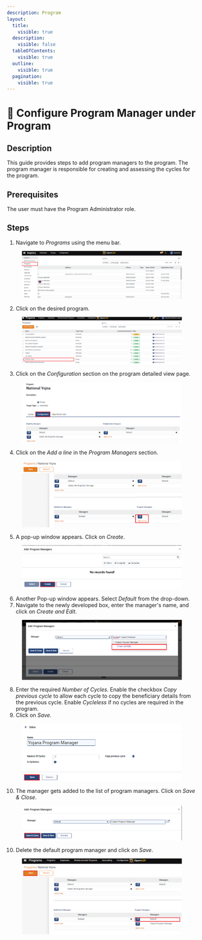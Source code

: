 ```yaml
---
description: Program
layout:
  title:
    visible: true
  description:
    visible: false
  tableOfContents:
    visible: true
  outline:
    visible: true
  pagination:
    visible: true
---
```


# 📔 Configure Program Manager under Program

## Description

This guide provides steps to add program managers to the program. The program manager is responsible for creating and assessing the cycles for the program.

## Prerequisites

The user must have the Program Administrator role.

## Steps

1. Navigate to _Programs_ using the menu bar.

<figure><img src="../../../../.gitbook/assets/home-page-openg2p (9).png" alt=""><figcaption></figcaption></figure>

2. Click on the desired program.

<figure><img src="../../../../.gitbook/assets/all-program-multiapproval (8).PNG" alt=""><figcaption></figcaption></figure>

3. Click on the _Configuration_ section on the program detailed view page.

<figure><img src="../../../../.gitbook/assets/configure-entitlement-voucher-configuration (4).png" alt=""><figcaption></figcaption></figure>

4. Click on the _Add a line_ in the _Program Managers_ section.

<figure><img src="../../../../.gitbook/assets/program-manager-addline (5).png" alt=""><figcaption></figcaption></figure>

5. A pop-up window appears. Click on _Create_.

<figure><img src="../../../../.gitbook/assets/program-manager-create (1).PNG" alt=""><figcaption></figcaption></figure>

6. Another Pop-up window appears. Select _Default_ from the drop-down.
7. Navigate to the newly developed box, enter the manager's name, and click on _Create and Edit_.

<figure><img src="../../../../.gitbook/assets/program-mananger-create-edit.png" alt=""><figcaption></figcaption></figure>

8. Enter the required _Number of Cycles._ Enable the checkbox _Copy previous cycle_ to allow each cycle to copy the beneficiary details from the previous cycle. Enable _Cycleless_ if no cycles are required in the program.
9. Click on _Save._

<figure><img src="../../../../.gitbook/assets/program-manager-save (1).PNG" alt=""><figcaption></figcaption></figure>

10. The manager gets added to the list of program managers. Click on _Save & Close_.

<figure><img src="../../../../.gitbook/assets/program-mamager-save-close.png" alt=""><figcaption></figcaption></figure>

10. Delete the default program manager and click on _Save_.

<figure><img src="../../../../.gitbook/assets/program-manager-default (2).PNG" alt=""><figcaption></figcaption></figure>
